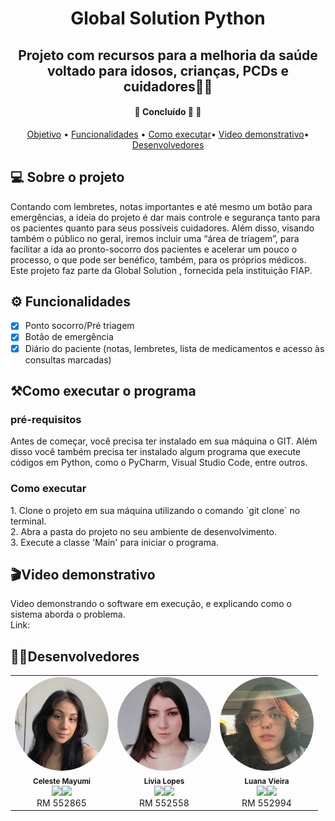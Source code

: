 
<h1 align="center"> Global Solution Python</h1>
<h2 align="center">Projeto com recursos para a melhoria da saúde voltado para idosos, crianças, PCDs e cuidadores👩‍⚕️</h2>
<h4 align="center">
	🚧   Concluído 🚀 🚧
</h4>
<p align="center">
 <a href="#objetivo">Objetivo</a> •
 <a href="#funcionalidades">Funcionalidades</a> • 
 <a href="#executar">Como executar</a>• 
 <a href="#video">Video demonstrativo</a>•
 <a href="#desenvolvedores">Desenvolvedores</a> 

</p>
<h2 id="objetivo">💻 Sobre o projeto</h2>Contando com lembretes, notas importantes e até mesmo um botão para emergências, a ideia do projeto é dar mais controle e segurança tanto para os pacientes quanto para seus possíveis cuidadores.
	Além disso, visando também o público no geral, iremos incluir uma “área de triagem”, para facilitar a ida ao pronto-socorro dos pacientes e acelerar um pouco o processo, o que pode ser benéfico, também, para os próprios médicos.</br>
Este projeto faz parte da Global Solution , fornecida pela instituição FIAP.
 <h2 id="funcionalidades">⚙️ Funcionalidades</h2>

  
- [x] Ponto socorro/Pré triagem
- [x] Botão de emergência
- [x] Diário do paciente (notas, lembretes, lista de medicamentos e acesso às consultas marcadas)

<h2 id="executar">⚒️Como executar o programa</h2>
<h3>pré-requisitos</h3>
Antes de começar, você precisa ter instalado em sua máquina o GIT. Além disso você também precisa ter instalado algum programa que execute códigos em Python, como o PyCharm, Visual Studio Code, entre outros.
<h3>Como executar</h3>
<p>1. Clone o projeto em sua máquina utilizando o comando `git clone` no terminal.<br/>
2. Abra a pasta do projeto no seu ambiente de desenvolvimento.<br/>
3. Execute a classe 'Main' para iniciar o programa.</p>

<h2 id="video">🎬Video demonstrativo</h2>
Video demonstrando o software em execução, e explicando como o sistema aborda o problema. </br>
Link:

<h2 id="desenvolvedores">👩‍💻Desenvolvedores</h2>
<table>
  <tr>
    <td align="center"><img style="border-radius: 50%;" src="./images/MicrosoftTeams-image (2).png" width="150px;" alt=""/><br /><sub><b>Celeste Mayumi</b></sub><br /><a href="https://www.linkedin.com/in/celestetanaka/" title= "Linkedin"><img width="20px" src="https://logopng.com.br/logos/linkedin-83.png"/></a><a href="https://github.com/celestemayumi" title="GitHub"><img src="https://flyclipart.com/thumb2/github-logo-github-logo-media-icon-png-and-vector-for-free-813508.png" width="30px"/></a></br>RM 552865</td>  
    <td align="center"><img style="border-radius: 50%;" src="./images/MicrosoftTeams-image.png" width="150px;" alt=""/><br /><sub><b>Lívia Lopes</b></sub><br /><a href="https://www.linkedin.com/in/liviamarianalopes/" title="Linkedin"><img width="20px" src="https://logopng.com.br/logos/linkedin-83.png"/></a><a href="https://github.com/LiviaMarianaLopes" title="GitHub"><img src="https://flyclipart.com/thumb2/github-logo-github-logo-media-icon-png-and-vector-for-free-813508.png" width="30px"/></a></br>RM 552558</td>
    <td align="center"><img style="border-radius: 50%;" src="./images/MicrosoftTeams-image (1).png" width="150px;" alt=""/><br /><sub><b>Luana Vieira</b></sub><br /><a href="https://www.linkedin.com/in/luana-vieira-a093b5289/" title="Linkedin"><img width="20px" src="https://logopng.com.br/logos/linkedin-83.png"/></a><a href="https://github.com/luacttau" title="GitHub"><img src="https://flyclipart.com/thumb2/github-logo-github-logo-media-icon-png-and-vector-for-free-813508.png" width="30px"/></a></br>RM 552994</td>
   
  </tr>
</table>

